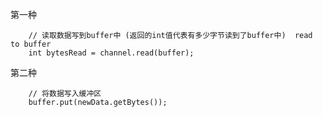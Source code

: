 
第一种

        // 读取数据写到buffer中 (返回的int值代表有多少字节读到了buffer中)  read to buffer
        int bytesRead = channel.read(buffer);

第二种

        // 将数据写入缓冲区
        buffer.put(newData.getBytes());